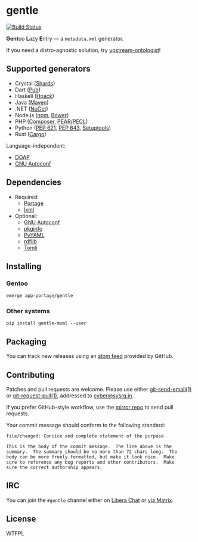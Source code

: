<!-- SPDX-FileCopyrightText: 2023 Anna <cyber@sysrq.in> -->
<!-- SPDX-License-Identifier: CC0-1.0 -->

gentle
======

[![Build Status](https://drone.tildegit.org/api/badges/CyberTaIlor/gentle/status.svg)](https://drone.tildegit.org/CyberTaIlor/gentle)

**Gent**oo **L**azy **E**ntry — a `metadata.xml` generator.

If you need a distro-agnostic solution, try [upstream-ontologist][u-o]!

[u-o]: https://github.com/jelmer/upstream-ontologist


Supported generators
--------------------

* Crystal ([Shards](https://github.com/crystal-lang/shards/blob/master/docs/shard.yml.adoc))
* Dart ([Pub](https://dart.dev/tools/pub/pubspec))
* Haskell ([Hpack](https://github.com/sol/hpack/blob/main/README.md))
* Java ([Maven](https://maven.apache.org/pom.html))
* .NET ([NuGet](https://learn.microsoft.com/en-us/nuget/reference/nuspec))
* Node.js ([npm](https://docs.npmjs.com/files/package.json/), [Bower](https://github.com/bower/spec/blob/master/json.md))
* PHP ([Composer](https://getcomposer.org/doc/04-schema.md), [PEAR/PECL](https://pear.php.net/manual/en/guide.developers.package2.php))
* Python ([PEP 621](https://peps.python.org/pep-0621/), [PEP 643](https://peps.python.org/pep-0643/), [Setuptools](https://setuptools.pypa.io/en/latest/userguide/declarative_config.html))
* Rust ([Cargo](https://doc.rust-lang.org/cargo/reference/manifest.html))

Language-independent:

* [DOAP](https://github.com/ewilderj/doap/wiki)
* [GNU Autoconf](https://www.gnu.org/savannah-checkouts/gnu/autoconf/manual/autoconf-2.71/html_node/Initializing-configure.html)


Dependencies
------------

* Required:
  * [Portage](https://pypi.org/project/portage/)
  * [lxml](https://lxml.de/)
* Optional:
  * [GNU Autoconf](https://www.gnu.org/software/autoconf/)
  * [pkginfo](https://pypi.org/project/pkginfo/)
  * [PyYAML](https://pyyaml.org/)
  * [rdflib](https://pypi.org/project/rdflib/)
  * [Tomli](https://pypi.org/project/tomli/)


Installing
----------

### Gentoo

```sh
emerge app-portage/gentle
```

### Other systems

`pip install gentle-mxml --user`


Packaging
---------

You can track new releases using an [atom feed][atom] provided by GitHub.

[atom]: https://github.com/cybertailor/gentle/releases.atom


Contributing
------------

Patches and pull requests are welcome. Please use either [git-send-email(1)][1]
or [git-request-pull(1)][2], addressed to <cyber@sysrq.in>.

If you prefer GitHub-style workflow, use the [mirror repo][gh] to send pull
requests.

Your commit message should conform to the following standard:

```
file/changed: Concice and complete statement of the purpose

This is the body of the commit message.  The line above is the
summary.  The summary should be no more than 72 chars long.  The
body can be more freely formatted, but make it look nice.  Make
sure to reference any bug reports and other contributors.  Make
sure the correct authorship appears.
```

[1]: https://git-send-email.io/
[2]: https://git-scm.com/docs/git-request-pull
[gh]: http://github.com/cybertailor/gentle


IRC
---

You can join the `#gentle` channel either on [Libera Chat][libera] or
[via Matrix][matrix].

[libera]: https://libera.chat/
[matrix]: https://matrix.to/#/#gentle:libera.chat


License
-------

WTFPL
